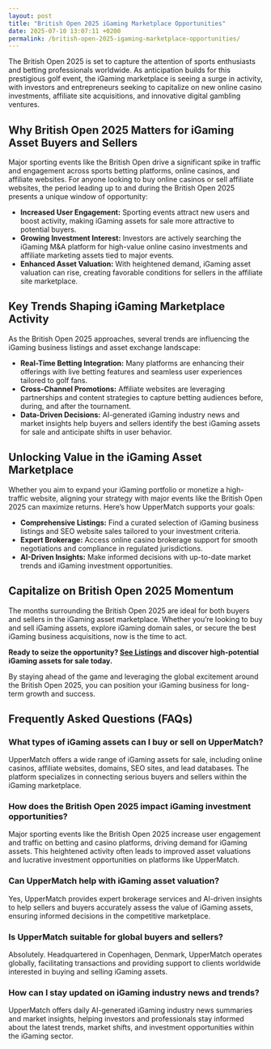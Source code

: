 ```yaml
---
layout: post
title: "British Open 2025 iGaming Marketplace Opportunities"
date: 2025-07-10 13:07:11 +0200
permalink: /british-open-2025-igaming-marketplace-opportunities/
---
```

The British Open 2025 is set to capture the attention of sports enthusiasts and betting professionals worldwide. As anticipation builds for this prestigious golf event, the iGaming marketplace is seeing a surge in activity, with investors and entrepreneurs seeking to capitalize on new online casino investments, affiliate site acquisitions, and innovative digital gambling ventures.

## Why British Open 2025 Matters for iGaming Asset Buyers and Sellers

Major sporting events like the British Open drive a significant spike in traffic and engagement across sports betting platforms, online casinos, and affiliate websites. For anyone looking to buy online casinos or sell affiliate websites, the period leading up to and during the British Open 2025 presents a unique window of opportunity:

- **Increased User Engagement:** Sporting events attract new users and boost activity, making iGaming assets for sale more attractive to potential buyers.
- **Growing Investment Interest:** Investors are actively searching the iGaming M&A platform for high-value online casino investments and affiliate marketing assets tied to major events.
- **Enhanced Asset Valuation:** With heightened demand, iGaming asset valuation can rise, creating favorable conditions for sellers in the affiliate site marketplace.

## Key Trends Shaping iGaming Marketplace Activity

As the British Open 2025 approaches, several trends are influencing the iGaming business listings and asset exchange landscape:

- **Real-Time Betting Integration:** Many platforms are enhancing their offerings with live betting features and seamless user experiences tailored to golf fans.
- **Cross-Channel Promotions:** Affiliate websites are leveraging partnerships and content strategies to capture betting audiences before, during, and after the tournament.
- **Data-Driven Decisions:** AI-generated iGaming industry news and market insights help buyers and sellers identify the best iGaming assets for sale and anticipate shifts in user behavior.

## Unlocking Value in the iGaming Asset Marketplace

Whether you aim to expand your iGaming portfolio or monetize a high-traffic website, aligning your strategy with major events like the British Open 2025 can maximize returns. Here’s how UpperMatch supports your goals:

- **Comprehensive Listings:** Find a curated selection of iGaming business listings and SEO website sales tailored to your investment criteria.
- **Expert Brokerage:** Access online casino brokerage support for smooth negotiations and compliance in regulated jurisdictions.
- **AI-Driven Insights:** Make informed decisions with up-to-date market trends and iGaming investment opportunities.

## Capitalize on British Open 2025 Momentum

The months surrounding the British Open 2025 are ideal for both buyers and sellers in the iGaming asset marketplace. Whether you’re looking to buy and sell iGaming assets, explore iGaming domain sales, or secure the best iGaming business acquisitions, now is the time to act.

**Ready to seize the opportunity? [See Listings](https://www.uppermatch.com) and discover high-potential iGaming assets for sale today.**

By staying ahead of the game and leveraging the global excitement around the British Open 2025, you can position your iGaming business for long-term growth and success.

## Frequently Asked Questions (FAQs)

### What types of iGaming assets can I buy or sell on UpperMatch?

UpperMatch offers a wide range of iGaming assets for sale, including online casinos, affiliate websites, domains, SEO sites, and lead databases. The platform specializes in connecting serious buyers and sellers within the iGaming marketplace.

### How does the British Open 2025 impact iGaming investment opportunities?

Major sporting events like the British Open 2025 increase user engagement and traffic on betting and casino platforms, driving demand for iGaming assets. This heightened activity often leads to improved asset valuations and lucrative investment opportunities on platforms like UpperMatch.

### Can UpperMatch help with iGaming asset valuation?

Yes, UpperMatch provides expert brokerage services and AI-driven insights to help sellers and buyers accurately assess the value of iGaming assets, ensuring informed decisions in the competitive marketplace.

### Is UpperMatch suitable for global buyers and sellers?

Absolutely. Headquartered in Copenhagen, Denmark, UpperMatch operates globally, facilitating transactions and providing support to clients worldwide interested in buying and selling iGaming assets.

### How can I stay updated on iGaming industry news and trends?

UpperMatch offers daily AI-generated iGaming industry news summaries and market insights, helping investors and professionals stay informed about the latest trends, market shifts, and investment opportunities within the iGaming sector.

<script type="application/ld+json">
{
  "@context": "https://schema.org",
  "@type": "BlogPosting",
  "headline": "British Open 2025 iGaming Marketplace Opportunities",
  "description": "Explore how the British Open 2025 is creating unique opportunities in the iGaming marketplace for buying and selling online casinos, affiliate websites, and other digital gambling assets.",
  "author": {
    "@type": "Person",
    "name": "UpperMatch"
  },
  "publisher": {
    "@type": "Person",
    "name": "UpperMatch"
  },
  "mainEntityOfPage": {
    "@type": "WebPage",
    "@id": "https://www.uppermatch.com/blog/british-open-2025-igaming-marketplace-opportunities"
  },
  "datePublished": "2024-06-01",
  "dateModified": "2024-06-01",
  "inLanguage": "en",
  "keywords": "iGaming marketplace, buy online casinos, sell affiliate websites, iGaming assets for sale, online casino investments, iGaming M&A platform, affiliate site marketplace, SEO website sales, iGaming business listings, buy and sell iGaming assets",
  "articleSection": [
    "iGaming marketplace",
    "online casino investments",
    "affiliate site marketplace",
    "iGaming M&A platform"
  ]
}
</script>

<script type="application/ld+json">
{
  "@context": "https://schema.org",
  "@type": "FAQPage",
  "mainEntity": [
    {
      "@type": "Question",
      "name": "What types of iGaming assets can I buy or sell on UpperMatch?",
      "acceptedAnswer": {
        "@type": "Answer",
        "text": "UpperMatch offers a wide range of iGaming assets for sale, including online casinos, affiliate websites, domains, SEO sites, and lead databases. The platform specializes in connecting serious buyers and sellers within the iGaming marketplace."
      }
    },
    {
      "@type": "Question",
      "name": "How does the British Open 2025 impact iGaming investment opportunities?",
      "acceptedAnswer": {
        "@type": "Answer",
        "text": "Major sporting events like the British Open 2025 increase user engagement and traffic on betting and casino platforms, driving demand for iGaming assets. This heightened activity often leads to improved asset valuations and lucrative investment opportunities on platforms like UpperMatch."
      }
    },
    {
      "@type": "Question",
      "name": "Can UpperMatch help with iGaming asset valuation?",
      "acceptedAnswer": {
        "@type": "Answer",
        "text": "Yes, UpperMatch provides expert brokerage services and AI-driven insights to help sellers and buyers accurately assess the value of iGaming assets, ensuring informed decisions in the competitive marketplace."
      }
    },
    {
      "@type": "Question",
      "name": "Is UpperMatch suitable for global buyers and sellers?",
      "acceptedAnswer": {
        "@type": "Answer",
        "text": "Absolutely. Headquartered in Copenhagen, Denmark, UpperMatch operates globally, facilitating transactions and providing support to clients worldwide interested in buying and selling iGaming assets."
      }
    },
    {
      "@type": "Question",
      "name": "How can I stay updated on iGaming industry news and trends?",
      "acceptedAnswer": {
        "@type": "Answer",
        "text": "UpperMatch offers daily AI-generated iGaming industry news summaries and market insights, helping investors and professionals stay informed about the latest trends, market shifts, and investment opportunities within the iGaming sector."
      }
    }
  ]
}
</script>